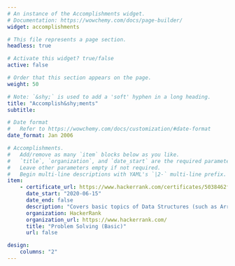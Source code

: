 ```yaml
---
# An instance of the Accomplishments widget.
# Documentation: https://wowchemy.com/docs/page-builder/
widget: accomplishments

# This file represents a page section.
headless: true

# Activate this widget? true/false
active: false

# Order that this section appears on the page.
weight: 50

# Note: `&shy;` is used to add a 'soft' hyphen in a long heading.
title: "Accomplish&shy;ments"
subtitle:

# Date format
#   Refer to https://wowchemy.com/docs/customization/#date-format
date_format: Jan 2006

# Accomplishments.
#   Add/remove as many `item` blocks below as you like.
#   `title`, `organization`, and `date_start` are the required parameters.
#   Leave other parameters empty if not required.
#   Begin multi-line descriptions with YAML's `|2-` multi-line prefix.
item:
    - certificate_url: https://www.hackerrank.com/certificates/5038462f4df9
      date_start: "2020-06-15"
      date_end: false
      description: "Covers basic topics of Data Structures (such as Arrays, Strings) and Algorithms (such as Sorting and Searching)."
      organization: HackerRank
      organization_url: https://www.hackerrank.com/
      title: "Problem Solving (Basic)"
      url: false

design:
    columns: "2"
---
```

